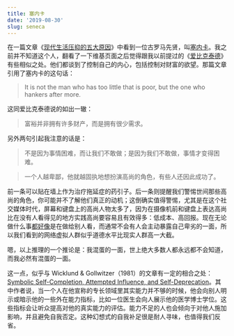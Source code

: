 ```yaml
---
title: 塞内卡
date: '2019-08-30'
slug: seneca
---
```


在一篇文章《[现代生活压抑的五大原因](https://highexistence.com/5-reasons-modern-life-depression/)》中看到一位古罗马先贤，叫[塞内卡](https://zh.wikipedia.org/wiki/%E5%A1%9E%E5%85%A7%E5%8D%A1)。我之前并不知道这个人，翻看了一下维基页面之后觉得跟我以前提过的《[爱比克泰德](/cn/2017/11/epictetus/)》有些相似之处。他们都谈到了控制自己的内心，包括控制对财富的欲望。那篇文章引用了塞内卡的这句话：

> It is not the man who has too little that is poor, but the one who hankers after more.

这同爱比克泰德说的如出一辙：

> 富裕并非拥有许多财产，而是拥有很少需求。

另外两句引起我注意的话是：

> 不是因为事情困难，而让我们不敢做；是因为我们不敢做，事情才变得困难。

> 一个人越卑鄙，他就越固执地想扮演高尚的角色，有些人还因此成功了。

前一条可以贴在墙上作为治疗拖延症的药引子。后一条则提醒我们警惕世间那些高尚的角色，你可能并不了解他们真正的动机；这倒确实值得警惕，尤其是在这个社交媒体时代，屏幕和键盘上的高尚人物太多了，因为在摄像机前和键盘上表达高尚比在没有人看得见的地方实践高尚要容易且有效得多：低成本、高回报。现在无论做什么事[都好像](https://yufree.cn/cn/2018/11/20/think-before-decision/#comment-4206509318)是在做给别人看，而通常不会有人会主动暴露自己卑劣的一面，所以我们看到的网络虚拟人群似乎道德水平比现实人群高一大截。

嗯，以上推理的一个推论是：我混蛋的一面，世上绝大多数人都永远都不会知道，而我必然有混蛋的一面。

这一点，似乎与 Wicklund & Gollwitzer（1981）的文章有一定的相合之处：[Symbolic Self-Completion, Attempted Influence, and Self-Deprecation](https://interruptions.net/literature/Wicklund-BASP81.pdf)。其中作者说，当一个人在他宣称的专长领域里其实能力并不够的时候，他会向别人明示或暗示他的一些外在能力指标，比如一位医生会向人展示他的医学博士学位。这些指标会让听众提高对他的真实能力的评估。能力不足的人也会倾向于对他人施加影响，并且避免自我否定。这种幻想式的自我补足很是耐人寻味，也值得我们反省。
